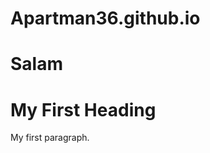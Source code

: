 # Apartman36.github.io

# Salam

<!DOCTYPE html>
<html>
<body>

<h1>My First Heading</h1>

<p>My first paragraph.</p>

</body>
</html>
